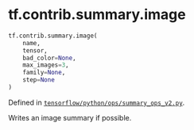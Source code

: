 <div itemscope itemtype="http://developers.google.com/ReferenceObject">
<meta itemprop="name" content="tf.contrib.summary.image" />
</div>

# tf.contrib.summary.image

``` python
tf.contrib.summary.image(
    name,
    tensor,
    bad_color=None,
    max_images=3,
    family=None,
    step=None
)
```



Defined in [`tensorflow/python/ops/summary_ops_v2.py`](https://www.tensorflow.org/code/tensorflow/python/ops/summary_ops_v2.py).

Writes an image summary if possible.